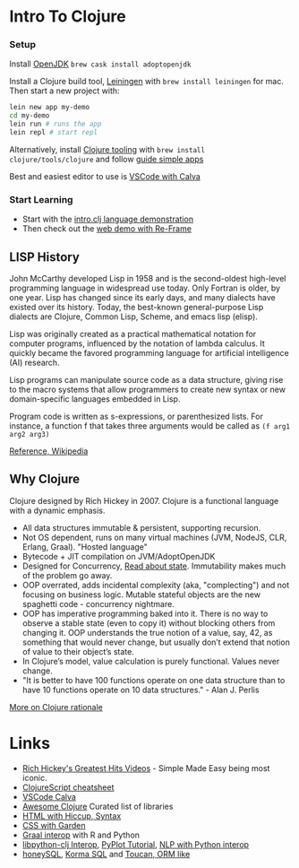 

# Intro To Clojure

### Setup
Install [OpenJDK](https://github.com/AdoptOpenJDK/homebrew-openjdk) `brew cask install adoptopenjdk`

Install a Clojure build tool, [Leiningen](https://leiningen.org/) with `brew install leiningen` for mac. Then start a
new project with:

``` sh
lein new app my-demo
cd my-demo
lein run # runs the app
lein repl # start repl
```

Alternatively, install [Clojure
tooling](https://clojure.org/guides/getting_started) with 
`brew install clojure/tools/clojure`
and follow [guide simple apps](https://clojure.org/guides/deps_and_cli)

Best and easiest editor to use is [VSCode with Calva](https://marketplace.visualstudio.com/items?itemName=betterthantomorrow.calva)

### Start Learning
* Start with the [intro.clj language demonstration](basics/src/basics/intro.clj)
* Then check out the  [web demo with Re-Frame](web-demo/)

## LISP History
John McCarthy developed Lisp in 1958 and is the second-oldest high-level programming
language in widespread use today. Only Fortran is older, by one year.
Lisp has changed since its early days, and many dialects have existed over its
history. Today, the best-known general-purpose Lisp dialects are Clojure, Common
Lisp, Scheme, and emacs lisp (elisp).

Lisp was originally created as a practical mathematical notation for computer
programs, influenced by the notation of lambda calculus. It quickly became the
favored programming language for artificial intelligence (AI) research. 

Lisp programs can manipulate source code as a data structure, giving rise to the
macro systems that allow programmers to create new syntax or new domain-specific
languages embedded in Lisp.

Program code is written as s-expressions, or
parenthesized lists.  For instance, a function f that takes three arguments
would be called as `(f arg1 arg2 arg3)`

[Reference, Wikipedia](https://en.wikipedia.org/wiki/Lisp_(programming_language))

## Why Clojure

Clojure designed by	Rich Hickey in 2007. Clojure is a functional language with a dynamic emphasis.

* All data structures immutable & persistent, supporting recursion.
* Not OS dependent, runs on many virtual machines (JVM, NodeJS, CLR, Erlang,
  Graal). "Hosted language"
* Bytecode + JIT compilation on JVM/AdoptOpenJDK
* Designed for Concurrency, [Read about state](https://clojure.org/about/state). Immutability makes much of the problem go away.
* OOP overrated, adds incidental complexity (aka, "complecting") and not
  focusing on business logic. Mutable stateful objects are the new spaghetti
  code - concurrency nightmare.
* OOP has imperative programming baked into it. There is no way to observe a
  stable state (even to copy it) without blocking others from changing
  it. OOP understands the true notion of a value, say, 42, as something that
  would never change, but usually don’t extend that notion of value to their
  object’s state.
* In Clojure’s model, value calculation is purely functional. Values never change.
* "It is better to have 100 functions operate on one data structure than to have
  10 functions operate on 10 data structures." - Alan J. Perlis


[More on Clojure rationale](https://clojure.org/about/rationale)


# Links
* [Rich Hickey's Greatest Hits
  Videos](https://changelog.com/posts/rich-hickeys-greatest-hits) - Simple Made Easy being most iconic.
* [ClojureScript cheatsheet](https://cljs.info/cheatsheet/)
* [VSCode Calva](https://marketplace.visualstudio.com/items?itemName=betterthantomorrow.calva)
* [Awesome Clojure](https://github.com/razum2um/awesome-clojure) Curated list of
  libraries
* [HTML with Hiccup, Syntax](https://github.com/weavejester/hiccup/wiki/Syntax)
* [CSS with Garden](https://github.com/noprompt/garden#syntax)
* [Graal
  interop](http://gigasquidsoftware.com/blog/2017/10/22/embedded-interop-between-clojure-r-and-python-with-graalvm/)
  with R and Python
* [libpython-clj Interop](https://github.com/clj-python/libpython-clj), [PyPlot Tutorial](http://gigasquidsoftware.com/blog/2020/01/18/parens-for-pyplot/), [NLP with Python interop](http://gigasquidsoftware.com/blog/2020/01/24/clojure-interop-with-python-nlp-libraries/)
* [honeySQL](https://github.com/jkk/honeysql), [Korma SQL](https://github.com/korma/Korma) and [Toucan, ORM like](https://github.com/metabase/toucan)

